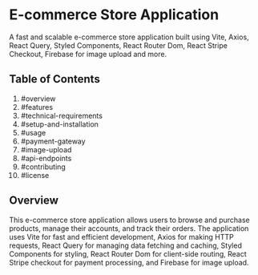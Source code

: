 # E-commerce Store Application

A fast and scalable e-commerce store application built using Vite, Axios, React Query, Styled Components, React Router Dom, React Stripe Checkout, Firebase for image upload and more.

## Table of Contents

1. #overview
2. #features
3. #technical-requirements
4. #setup-and-installation
5. #usage
6. #payment-gateway
7. #image-upload
8. #api-endpoints
9. #contributing
10. #license

## Overview

This e-commerce store application allows users to browse and purchase products, manage their accounts, and track their orders. The application uses Vite for fast and efficient development, Axios for making HTTP requests, React Query for managing data fetching and caching, Styled Components for styling, React Router Dom for client-side routing, React Stripe checkout for payment processing, and Firebase for image upload.
